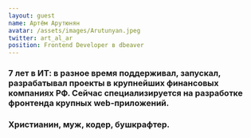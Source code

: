```yaml
---
layout: guest
name: Артём Арутюнян
avatar: /assets/images/Arutunyan.jpeg
twitter: art_al_ar
position: Frontend Developer в dbeaver
---
```


### 7 лет в ИТ: в разное время поддерживал, запускал, разрабатывал проекты в крупнейших финансовых компаниях РФ. Сейчас специализируется на разработке фронтенда крупных web-приложений.
### Христианин, муж, кодер, бушкрафтер.

